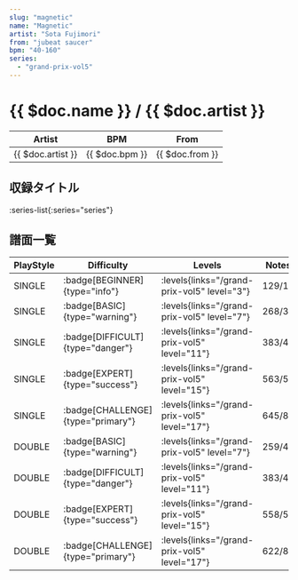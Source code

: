 ```yaml
---
slug: "magnetic"
name: "Magnetic"
artist: "Sota Fujimori"
from: "jubeat saucer"
bpm: "40-160"
series:
  - "grand-prix-vol5"
---
```


# {{ $doc.name }} / {{ $doc.artist }}

|Artist|BPM|From|
|------|---|----|
|{{ $doc.artist }}|{{ $doc.bpm }}|{{ $doc.from }}|

## 収録タイトル

:series-list{:series="series"}

## 譜面一覧

|PlayStyle|Difficulty|Levels|Notes|Movie|
|---------|----------|------|-----|-----|
|SINGLE| :badge[BEGINNER]{type="info"}| :levels{links="/grand-prix-vol5" level="3"}|129/1||
|SINGLE| :badge[BASIC]{type="warning"}| :levels{links="/grand-prix-vol5" level="7"}|268/39||
|SINGLE| :badge[DIFFICULT]{type="danger"}| :levels{links="/grand-prix-vol5" level="11"}|383/49||
|SINGLE| :badge[EXPERT]{type="success"}| :levels{links="/grand-prix-vol5" level="15"}|563/55||
|SINGLE| :badge[CHALLENGE]{type="primary"}| :levels{links="/grand-prix-vol5" level="17"}|645/86||
|DOUBLE| :badge[BASIC]{type="warning"}| :levels{links="/grand-prix-vol5" level="7"}|259/44||
|DOUBLE| :badge[DIFFICULT]{type="danger"}| :levels{links="/grand-prix-vol5" level="11"}|383/49||
|DOUBLE| :badge[EXPERT]{type="success"}| :levels{links="/grand-prix-vol5" level="15"}|558/51||
|DOUBLE| :badge[CHALLENGE]{type="primary"}| :levels{links="/grand-prix-vol5" level="17"}|622/85||
